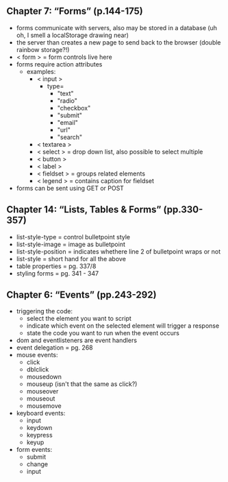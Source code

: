 ## Chapter 7: “Forms” (p.144-175)
* forms communicate with servers, also may be stored in a database (uh oh, I smell a localStorage drawing near)
* the server than creates a new page to send back to the browser (double rainbow storage?!)
* < form > = form controls live here
* forms require action attributes
    * examples:
        * < input >
            * type=
                * "text"
                * "radio"
                * "checkbox"
                * "submit"
                * "email"
                * "url"
                * "search"
        * < textarea >
        * < select > = drop down list, also possible to select multiple
        * < button >
        * < label >
        * < fieldset > = groups related elements
        * < legend > = contains caption for fieldset
* forms can be sent using GET or POST

## Chapter 14: “Lists, Tables & Forms” (pp.330-357)
* list-style-type = control bulletpoint style
* list-style-image = image as bulletpoint 
* list-style-position = indicates whethere line 2 of bulletpoint wraps or not
* list-style = short hand for all the above 
* table properties = pg. 337/8
* styling forms = pg. 341 - 347

## Chapter 6: “Events” (pp.243-292)
* triggering the code:
    * select the element you want to script
    * indicate which event on the selected element will trigger a response
    * state the code you want to run when the event occurs
* dom and eventlisteners are event handlers 
* event delegation = pg. 268
* mouse events: 
    * click
    * dblclick
    * mousedown 
    * mouseup (isn't that the same as click?)
    * mouseover
    * mouseout
    * mousemove
* keyboard events:
    * input
    * keydown
    * keypress
    * keyup
* form events:
    * submit
    * change
    * input